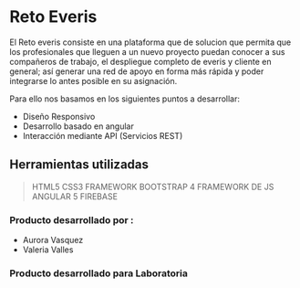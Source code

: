 # Reto Everis

El Reto everis consiste en una plataforma que de solucion 
que permita que los profesionales que lleguen a un nuevo proyecto
puedan conocer a sus compañeros de trabajo, el despliegue completo de everis y
cliente en general; así generar una red de apoyo en forma más rápida y poder
integrarse lo antes posible en su asignación.

Para ello nos basamos en los siguientes puntos a desarrollar:

+ Diseño Responsivo
+ Desarrollo basado en angular
+ Interacción mediante API (Servicios REST)

## Herramientas utilizadas

> HTML5
> CSS3
> FRAMEWORK BOOTSTRAP 4
> FRAMEWORK DE JS ANGULAR 5
> FIREBASE 



### Producto desarrollado por :

+ Aurora Vasquez
+ Valeria Valles

### Producto desarrollado para Laboratoria
